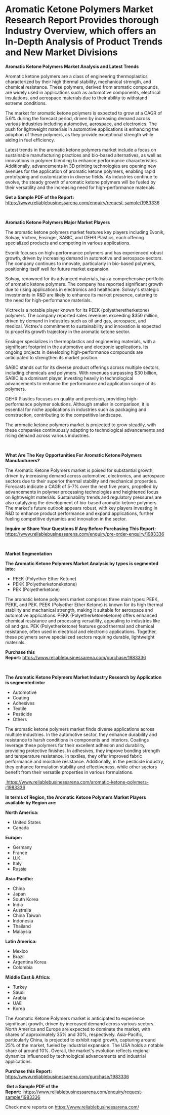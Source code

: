 <p><h1>Aromatic Ketone Polymers Market Research Report Provides thorough Industry Overview, which offers an In-Depth Analysis of Product Trends and New Market Divisions</h1></p><p><strong>Aromatic Ketone Polymers Market Analysis and Latest Trends</strong></p>
<p><p>Aromatic ketone polymers are a class of engineering thermoplastics characterized by their high thermal stability, mechanical strength, and chemical resistance. These polymers, derived from aromatic compounds, are widely used in applications such as automotive components, electrical insulations, and aerospace materials due to their ability to withstand extreme conditions. </p><p>The market for aromatic ketone polymers is expected to grow at a CAGR of 5.6% during the forecast period, driven by increasing demand across various industries including automotive, aerospace, and electronics. The push for lightweight materials in automotive applications is enhancing the adoption of these polymers, as they provide exceptional strength while aiding in fuel efficiency. </p><p>Latest trends in the aromatic ketone polymers market include a focus on sustainable manufacturing practices and bio-based alternatives, as well as innovations in polymer blending to enhance performance characteristics. Additionally, advancements in 3D printing technologies are opening new avenues for the application of aromatic ketone polymers, enabling rapid prototyping and customization in diverse fields. As industries continue to evolve, the steady growth of aromatic ketone polymers will be fueled by their versatility and the increasing need for high-performance materials.</p></p>
<p><strong>Get a Sample PDF of the Report:&nbsp;</strong> <a href="https://www.reliablebusinessarena.com/enquiry/request-sample/1983336?utm_campaign=3173&utm_medium=2&utm_source=Github&utm_content=ia&utm_term=03042025&utm_id=aromatic-ketone-polymers">https://www.reliablebusinessarena.com/enquiry/request-sample/1983336</a></p>
<p>&nbsp;</p>
<p><strong>Aromatic Ketone Polymers Major Market Players</strong></p>
<p><p>The aromatic ketone polymers market features key players including Evonik, Solvay, Victrex, Ensinger, SABIC, and GEHR Plastics, each offering specialized products and competing in various applications.</p><p>Evonik focuses on high-performance polymers and has experienced robust growth, driven by increasing demand in automotive and aerospace sectors. The company continues to innovate, particularly in bio-based polymers, positioning itself well for future market expansion.</p><p>Solvay, renowned for its advanced materials, has a comprehensive portfolio of aromatic ketone polymers. The company has reported significant growth due to rising applications in electronics and healthcare. Solvay's strategic investments in R&D are likely to enhance its market presence, catering to the need for high-performance materials.</p><p>Victrex is a notable player known for its PEEK (polyetheretherketone) polymers. The company reported sales revenues exceeding $350 million, driven by demand in industries such as oil and gas, aerospace, and medical. Victrex's commitment to sustainability and innovation is expected to propel its growth trajectory in the aromatic ketone sector.</p><p>Ensinger specializes in thermoplastics and engineering materials, with a significant footprint in the automotive and electronic applications. Its ongoing projects in developing high-performance compounds are anticipated to strengthen its market position.</p><p>SABIC stands out for its diverse product offerings across multiple sectors, including chemicals and polymers. With revenues surpassing $30 billion, SABIC is a dominant player, investing heavily in technological advancements to enhance the performance and application scope of its polymers.</p><p>GEHR Plastics focuses on quality and precision, providing high-performance polymer solutions. Although smaller in comparison, it is essential for niche applications in industries such as packaging and construction, contributing to the competitive landscape.</p><p>The aromatic ketone polymers market is projected to grow steadily, with these companies continuously adapting to technological advancements and rising demand across various industries.</p></p>
<p>&nbsp;</p>
<p><strong>What Are The Key Opportunities For Aromatic Ketone Polymers Manufacturers?</strong></p>
<p><p>The Aromatic Ketone Polymers market is poised for substantial growth, driven by increasing demand across automotive, electronics, and aerospace sectors due to their superior thermal stability and mechanical properties. Forecasts indicate a CAGR of 5-7% over the next five years, propelled by advancements in polymer processing technologies and heightened focus on lightweight materials. Sustainability trends and regulatory pressures are also catalyzing the development of bio-based aromatic ketone polymers. The market's future outlook appears robust, with key players investing in R&D to enhance product performance and expand applications, further fueling competitive dynamics and innovation in the sector.</p></p>
<p><strong>Inquire or Share Your Questions If Any Before Purchasing This Report:</strong> <a href="https://www.reliablebusinessarena.com/enquiry/pre-order-enquiry/1983336?utm_campaign=3173&utm_medium=2&utm_source=Github&utm_content=ia&utm_term=03042025&utm_id=aromatic-ketone-polymers">https://www.reliablebusinessarena.com/enquiry/pre-order-enquiry/1983336</a></p>
<p>&nbsp;</p>
<p><strong>Market Segmentation</strong></p>
<p><strong>The Aromatic Ketone Polymers Market Analysis by types is segmented into:</strong></p>
<p><ul><li>PEEK (Polyether Ether Ketone)</li><li>PEKK (Polyetherketoneketone)</li><li>PEK (Polyetherketone)</li></ul></p>
<p><p>The aromatic ketone polymers market comprises three main types: PEEK, PEKK, and PEK. PEEK (Polyether Ether Ketone) is known for its high thermal stability and mechanical strength, making it suitable for aerospace and automotive applications. PEKK (Polyetherketoneketone) offers enhanced chemical resistance and processing versatility, appealing to industries like oil and gas. PEK (Polyetherketone) features good thermal and chemical resistance, often used in electrical and electronic applications. Together, these polymers serve specialized sectors requiring durable, lightweight materials.</p></p>
<p><strong>Purchase this Report:&nbsp;</strong><a href="https://www.reliablebusinessarena.com/purchase/1983336?utm_campaign=3173&utm_medium=2&utm_source=Github&utm_content=ia&utm_term=03042025&utm_id=aromatic-ketone-polymers">https://www.reliablebusinessarena.com/purchase/1983336</a></p>
<p>&nbsp;</p>
<p><strong>The Aromatic Ketone Polymers Market Industry Research by Application is segmented into:</strong></p>
<p><ul><li>Automotive</li><li>Coating</li><li>Adhesives</li><li>Textile</li><li>Pesticide</li><li>Others</li></ul></p>
<p><p>The aromatic ketone polymers market finds diverse applications across multiple industries. In the automotive sector, they enhance durability and resistance to harsh conditions in components and interiors. Coatings leverage these polymers for their excellent adhesion and durability, providing protective finishes. In adhesives, they improve bonding strength and temperature resistance. In textiles, they offer improved fabric performance and moisture resistance. Additionally, in the pesticide industry, they enhance formulation stability and effectiveness, while other sectors benefit from their versatile properties in various formulations.</p></p>
<p><a href="https://www.reliablebusinessarena.com/aromatic-ketone-polymers-r1983336?utm_campaign=3173&utm_medium=2&utm_source=Github&utm_content=ia&utm_term=03042025&utm_id=aromatic-ketone-polymers">&nbsp;https://www.reliablebusinessarena.com/aromatic-ketone-polymers-r1983336</a></p>
<p><strong>In terms of Region, the Aromatic Ketone Polymers Market Players available by Region are:</strong></p>
<p>
    <p> <strong> North America: </strong>
        <ul>
            <li>United States</li>
            <li>Canada</li>
        </ul>
        </p> 
    <p> <strong> Europe: </strong>
        <ul>
            <li>Germany</li>
            <li>France</li>
            <li>U.K.</li>
            <li>Italy</li>
            <li>Russia</li>
        </ul>
        </p> 
    <p> <strong> Asia-Pacific: </strong>
        <ul>
            <li>China</li>
            <li>Japan</li>
            <li>South Korea</li>
            <li>India</li>
            <li>Australia</li>
            <li>China Taiwan</li>
            <li>Indonesia</li>
            <li>Thailand</li>
            <li>Malaysia</li>
        </ul>
        </p> 
    <p> <strong> Latin America: </strong>
        <ul>
            <li>Mexico</li>
            <li>Brazil</li>
            <li>Argentina Korea</li>
            <li>Colombia</li>
        </ul>
        </p> 
    <p> <strong> Middle East & Africa: </strong>
        <ul>
            <li>Turkey</li>
            <li>Saudi</li>
            <li>Arabia</li>
            <li>UAE</li>
            <li>Korea</li>
        </ul>
    </p>
    </p>
<p><p>The Aromatic Ketone Polymers market is anticipated to experience significant growth, driven by increased demand across various sectors. North America and Europe are expected to dominate the market, with shares of approximately 35% and 30%, respectively. Asia-Pacific, particularly China, is projected to exhibit rapid growth, capturing around 25% of the market, fueled by industrial expansion. The USA holds a notable share of around 10%. Overall, the market's evolution reflects regional dynamics influenced by technological advancements and industrial applications.</p></p>
<p><strong>Purchase this Report: </strong><a href="https://www.reliablebusinessarena.com/purchase/1983336?utm_campaign=3173&utm_medium=2&utm_source=Github&utm_content=ia&utm_term=03042025&utm_id=aromatic-ketone-polymers">https://www.reliablebusinessarena.com/purchase/1983336</a></p>
<p>&nbsp;<strong>Get a Sample PDF of the Report:&nbsp;&nbsp;</strong><a href="https://www.reliablebusinessarena.com/enquiry/request-sample/1983336?utm_campaign=3173&utm_medium=2&utm_source=Github&utm_content=ia&utm_term=03042025&utm_id=aromatic-ketone-polymers">https://www.reliablebusinessarena.com/enquiry/request-sample/1983336</a></p>
<p><strong></strong></p>
<p>Check more reports on <a href="https://www.reliablebusinessarena.com/?utm_campaign=3173&utm_medium=2&utm_source=Github&utm_content=ia&utm_term=03042025&utm_id=aromatic-ketone-polymers">https://www.reliablebusinessarena.com/</a></p>